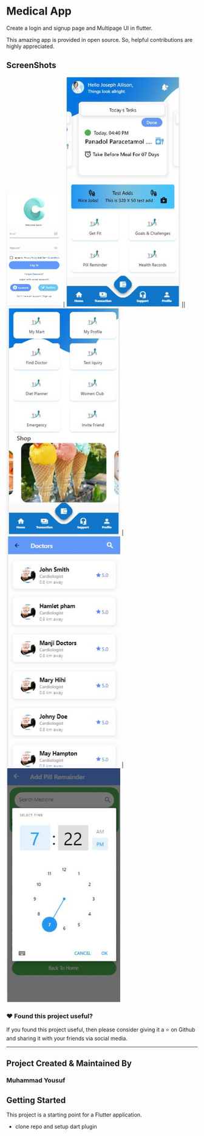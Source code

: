 # Medical App

Create a login and signup page and Multipage UI in flutter.

This amazing app is provided in open source. So, helpful contributions are highly appreciated.

## ScreenShots

<img src="screenshots/m1.jpg"  Height="300"/> | <img src="screenshots/M2.jpg" width="300"/>  || <img src="screenshots/M3.jpg"  width="300"/> | 
<img src="screenshots/M4.jpg" width="300"/>  | <img src="screenshots/M5.jpg"  width="300"/> 



### :heart: Found this project useful?

If you found this project useful, then please consider giving it a :star: on Github and sharing it with your friends via social media.

---

## Project Created & Maintained By

### Muhammad Yousuf




## Getting Started

This project is a starting point for a Flutter application.

- clone repo and setup dart plugin
